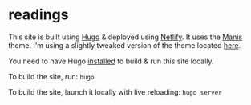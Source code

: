 # readings

This site is built using [Hugo](http://gohugo.io/) & deployed using [Netlify](https://netlify.com).
It uses the [Manis](https://github.com/yursan9/manis-hugo-theme/) theme. I'm using a slightly tweaked version of the
theme located [here](https://github.com/shubheksha/manis-hugo-theme/).


You need to have Hugo [installed](http://gohugo.io/getting-started/installing/) to build & run this site locally.

To build the site, run:
`hugo`

To build the site, launch it locally with live reloading:
`hugo server`
